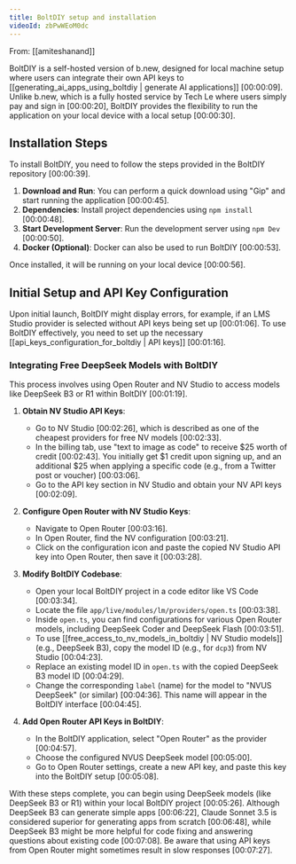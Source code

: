 ```yaml
---
title: BoltDIY setup and installation
videoId: zbPwWEoM0dc
---
```


From: [[amiteshanand]] <br/> 

BoltDIY is a self-hosted version of b.new, designed for local machine setup where users can integrate their own API keys to [[generating_ai_apps_using_boltdiy | generate AI applications]] <a class="yt-timestamp" data-t="00:00:09">[00:00:09]</a>. Unlike b.new, which is a fully hosted service by Tech Le where users simply pay and sign in <a class="yt-timestamp" data-t="00:00:20">[00:00:20]</a>, BoltDIY provides the flexibility to run the application on your local device with a local setup <a class="yt-timestamp" data-t="00:00:30">[00:00:30]</a>.

## Installation Steps

To install BoltDIY, you need to follow the steps provided in the BoltDIY repository <a class="yt-timestamp" data-t="00:00:39">[00:00:39]</a>.

1.  **Download and Run**: You can perform a quick download using "Gip" and start running the application <a class="yt-timestamp" data-t="00:00:45">[00:00:45]</a>.
2.  **Dependencies**: Install project dependencies using `npm install` <a class="yt-timestamp" data-t="00:00:48">[00:00:48]</a>.
3.  **Start Development Server**: Run the development server using `npm Dev` <a class="yt-timestamp" data-t="00:00:50">[00:00:50]</a>.
4.  **Docker (Optional)**: Docker can also be used to run BoltDIY <a class="yt-timestamp" data-t="00:00:53">[00:00:53]</a>.

Once installed, it will be running on your local device <a class="yt-timestamp" data-t="00:00:56">[00:00:56]</a>.

## Initial Setup and API Key Configuration

Upon initial launch, BoltDIY might display errors, for example, if an LMS Studio provider is selected without API keys being set up <a class="yt-timestamp" data-t="00:01:06">[00:01:06]</a>. To use BoltDIY effectively, you need to set up the necessary [[api_keys_configuration_for_boltdiy | API keys]] <a class="yt-timestamp" data-t="00:01:16">[00:01:16]</a>.

### Integrating Free DeepSeek Models with BoltDIY

This process involves using Open Router and NV Studio to access models like DeepSeek B3 or R1 within BoltDIY <a class="yt-timestamp" data-t="00:01:19">[00:01:19]</a>.

1.  **Obtain NV Studio API Keys**:
    *   Go to NV Studio <a class="yt-timestamp" data-t="00:02:26">[00:02:26]</a>, which is described as one of the cheapest providers for free NV models <a class="yt-timestamp" data-t="00:02:33">[00:02:33]</a>.
    *   In the billing tab, use "text to image as code" to receive $25 worth of credit <a class="yt-timestamp" data-t="00:02:43">[00:02:43]</a>. You initially get $1 credit upon signing up, and an additional $25 when applying a specific code (e.g., from a Twitter post or voucher) <a class="yt-timestamp" data-t="00:03:06">[00:03:06]</a>.
    *   Go to the API key section in NV Studio and obtain your NV API keys <a class="yt-timestamp" data-t="00:02:09">[00:02:09]</a>.

2.  **Configure Open Router with NV Studio Keys**:
    *   Navigate to Open Router <a class="yt-timestamp" data-t="00:03:16">[00:03:16]</a>.
    *   In Open Router, find the NV configuration <a class="yt-timestamp" data-t="00:03:21">[00:03:21]</a>.
    *   Click on the configuration icon and paste the copied NV Studio API key into Open Router, then save it <a class="yt-timestamp" data-t="00:03:28">[00:03:28]</a>.

3.  **Modify BoltDIY Codebase**:
    *   Open your local BoltDIY project in a code editor like VS Code <a class="yt-timestamp" data-t="00:03:34">[00:03:34]</a>.
    *   Locate the file `app/live/modules/lm/providers/open.ts` <a class="yt-timestamp" data-t="00:03:38">[00:03:38]</a>.
    *   Inside `open.ts`, you can find configurations for various Open Router models, including DeepSeek Coder and DeepSeek Flash <a class="yt-timestamp" data-t="00:03:51">[00:03:51]</a>.
    *   To use [[free_access_to_nv_models_in_boltdiy | NV Studio models]] (e.g., DeepSeek B3), copy the model ID (e.g., for `dcp3`) from NV Studio <a class="yt-timestamp" data-t="00:04:23">[00:04:23]</a>.
    *   Replace an existing model ID in `open.ts` with the copied DeepSeek B3 model ID <a class="yt-timestamp" data-t="00:04:29">[00:04:29]</a>.
    *   Change the corresponding `label` (name) for the model to "NVUS DeepSeek" (or similar) <a class="yt-timestamp" data-t="00:04:36">[00:04:36]</a>. This name will appear in the BoltDIY interface <a class="yt-timestamp" data-t="00:04:45">[00:04:45]</a>.

4.  **Add Open Router API Keys in BoltDIY**:
    *   In the BoltDIY application, select "Open Router" as the provider <a class="yt-timestamp" data-t="00:04:57">[00:04:57]</a>.
    *   Choose the configured NVUS DeepSeek model <a class="yt-timestamp" data-t="00:05:00">[00:05:00]</a>.
    *   Go to Open Router settings, create a new API key, and paste this key into the BoltDIY setup <a class="yt-timestamp" data-t="00:05:08">[00:05:08]</a>.

With these steps complete, you can begin using DeepSeek models (like DeepSeek B3 or R1) within your local BoltDIY project <a class="yt-timestamp" data-t="00:05:26">[00:05:26]</a>. Although DeepSeek B3 can generate simple apps <a class="yt-timestamp" data-t="00:06:22">[00:06:22]</a>, Claude Sonnet 3.5 is considered superior for generating apps from scratch <a class="yt-timestamp" data-t="00:06:48">[00:06:48]</a>, while DeepSeek B3 might be more helpful for code fixing and answering questions about existing code <a class="yt-timestamp" data-t="00:07:08">[00:07:08]</a>. Be aware that using API keys from Open Router might sometimes result in slow responses <a class="yt-timestamp" data-t="00:07:27">[00:07:27]</a>.